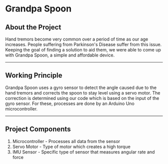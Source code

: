 # Grandpa Spoon

## About the Project

Hand tremors become very common over a period of time as our age increases. People suffering from Parkinson's Disease suffer from this issue. Keeping the goal of finding a solution to aid them, we were able to come up with Grandpa Spoon, a simple and affordable device.

---

## Working Principle

Grandpa Spoon uses a gyro sensor to detect the angle caused due to the hand tremors and corrects the spoon to stay level using a servo motor. The correction is determined using our code which is based on the input of the gyro sensor. For these, processes are done by an Arduino Uno microcontroller.

---

## Project Components

1. Microcontroller - Processes all data from the sensor
2. Servo Motor - Type of motor which  creates a high torque
3. IMU Sensor - Specific type of sensor that measures angular rate and force
